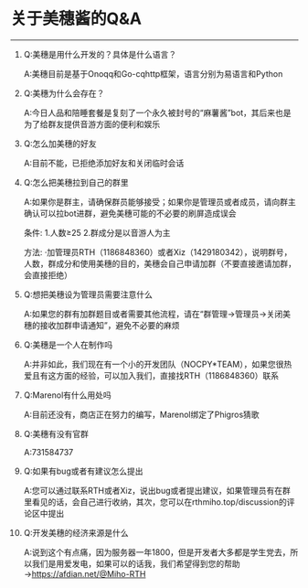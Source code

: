 # 关于美穗酱的Q&A

---

1. Q:美穗是用什么开发的？具体是什么语言？

    A:美穗目前是基于Onoqq和Go-cqhttp框架，语言分别为易语言和Python

2. Q:美穗为什么会存在？

    A:今日人品和陪睡套餐是复刻了一个永久被封号的“麻薯酱”bot，其后来也是为了给群友提供音游方面的便利和娱乐

3. Q:怎么加美穗的好友

    A:目前不能，已拒绝添加好友和关闭临时会话

4. Q:怎么把美穗拉到自己的群里
      
    A:如果你是群主，请确保群员能够接受；如果你是管理员或者成员，请向群主确认可以拉bot进群，避免美穗可能的不必要的刷屏造成误会
    
    条件:
      1.人数≥25
      2.群成分是以音游人为主
    
    方法:
      ·加管理员RTH（1186848360）或者Xiz（1429180342），说明群号，人数，群成分和使用美穗的目的，美穗会自己申请加群（不要直接邀请加群，会直接拒绝）

5. Q:想把美穗设为管理员需要注意什么
      
    A:如果您的群有加群题目或者需要其他流程，请在“群管理→管理员→关闭美穗的接收加群申请通知”，避免不必要的麻烦

6. Q:美穗是一个人在制作吗
    
    A:并非如此，我们现在有一个小的开发团队（NOCPY*TEAM），如果您很热爱且有这方面的经验，可以加入我们，直接找RTH（1186848360）联系

7. Q:Marenol有什么用处吗
      
    A:目前还没有，商店正在努力的编写，Marenol绑定了Phigros猜歌

8. Q:美穗有没有官群
    
    A:731584737

9. Q:如果有bug或者有建议怎么提出

    A:您可以通过联系RTH或者Xiz，说出bug或者提出建议，如果管理员有在群里看见的话，会自己进行收纳，其次，您可以在rthmiho.top/discussion的评论区中提出

10. Q:开发美穗的经济来源是什么
    
    A:说到这个有点痛，因为服务器一年1800，但是开发者大多都是学生党去，所以我们是用爱发电，如果可以的话我，我们希望得到您的帮助→https://afdian.net/@Miho-RTH